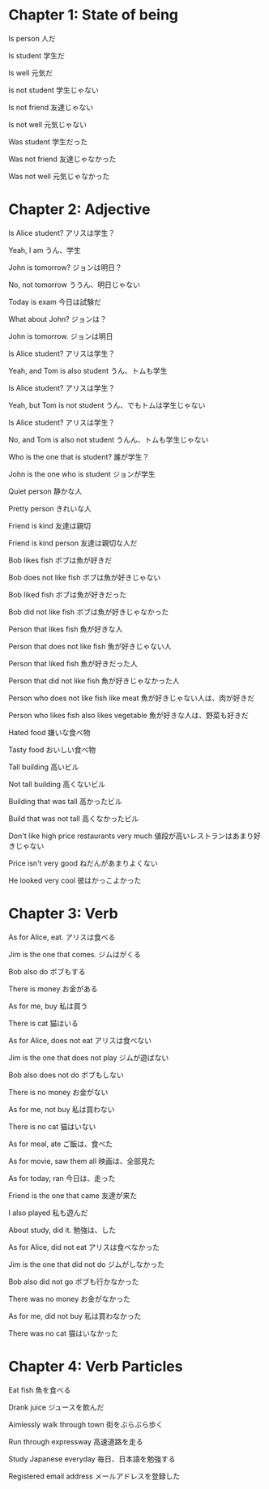 # Chapter 1: State of being

Is person
人だ

Is student
学生だ

Is well
元気だ

Is not student
学生じゃない

Is not friend
友達じゃない

Is not well
元気じゃない

Was student
学生だった

Was not friend
友達じゃなかった

Was not well
元気じゃなかった

# Chapter 2: Adjective

Is Alice student?
アリスは学生？

Yeah, I am
うん、学生

John is tomorrow?
ジョンは明日？

No, not tomorrow
ううん、明日じゃない

Today is exam
今日は試験だ

What about John?
ジョンは？

John is tomorrow.
ジョンは明日

Is Alice student?
アリスは学生？

Yeah, and Tom is also student
うん、トムも学生

Is Alice student?
アリスは学生？

Yeah, but Tom is not student
うん、でもトムは学生じゃない

Is Alice student?
アリスは学生？

No, and Tom is also not student
うんん、トムも学生じゃない

Who is the one that is student?
誰が学生？

John is the one who is student
ジョンが学生

Quiet person
静かな人

Pretty person
きれいな人

Friend is kind
友達は親切

Friend is kind person
友達は親切な人だ

Bob likes fish
ボブは魚が好きだ

Bob does not like fish
ボブは魚が好きじゃない

Bob liked fish
ボブは魚が好きだった

Bob did not like fish
ボブは魚が好きじゃなかった

Person that likes fish
魚が好きな人

Person that does not like fish
魚が好きじゃない人

Person that liked fish
魚が好きだった人

Person that did not like fish
魚が好きじゃなかった人

Person who does not like fish like meat
魚が好きじゃない人は、肉が好きだ

Person who likes fish also likes vegetable
魚が好きな人は、野菜も好きだ

Hated food
嫌いな食べ物

Tasty food
おいしい食べ物

Tall building
高いビル

Not tall building
高くないビル

Building that was tall
高かったビル

Build that was not tall
高くなかったビル

Don't like high price restaurants very much
値段が高いレストランはあまり好きじゃない

Price isn't very good
ねだんがあまりよくない

He looked very cool
彼はかっこよかった

# Chapter 3: Verb

As for Alice, eat.
アリスは食べる

Jim is the one that comes.
ジムはがくる

Bob also do
ボブもする

There is money
お金がある

As for me, buy
私は買う

There is cat
猫はいる

As for Alice, does not eat
アリスは食べない

Jim is the one that does not play
ジムが遊ばない

Bob also does not do
ボブもしない

There is no money
お金がない

As for me, not buy
私は買わない

There is no cat
猫はいない

As for meal, ate
ご飯は、食べた

As for movie, saw them all
映画は、全部見た

As for today, ran
今日は、走った

Friend is the one that came
友達が来た

I also played
私も遊んだ

About study, did it.
勉強は、した

As for Alice, did not eat
アリスは食べなかった

Jim is the one that did not do
ジムがしなかった

Bob also did not go
ボブも行かなかった

There was no money
お金がなかった

As for me, did not buy
私は買わなかった

There was no cat
猫はいなかった

# Chapter 4: Verb Particles

Eat fish
魚を食べる

Drank juice
ジュースを飲んだ

Aimlessly walk through town
街をぶらぶら歩く

Run through expressway
高速道路を走る

Study Japanese everyday
毎日、日本語を勉強する

Registered email address
メールアドレスを登録した

